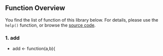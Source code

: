 ## Function Overview
You find the list of function of this library below. For details, please use the `help()` function, or browse the [source code](). <br>


### 1. add
- add <- function(a,b){

